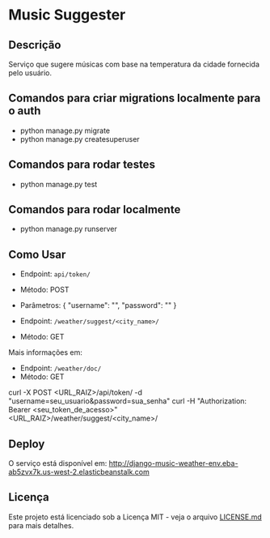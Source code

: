 # Music Suggester

## Descrição

Serviço que sugere músicas com base na temperatura da cidade fornecida pelo usuário.

## Comandos para criar migrations localmente para o auth
- python manage.py migrate
- python manage.py createsuperuser

## Comandos para rodar testes
- python manage.py test

## Comandos para rodar localmente
- python manage.py runserver
  
## Como Usar

- Endpoint: `api/token/`
- Método: POST
- Parâmetros:
{
	"username": "",
	"password": ""
}

- Endpoint: `/weather/suggest/<city_name>/`
- Método: GET

Mais informações em: 
- Endpoint: `/weather/doc/`
- Método: GET

curl -X POST <URL_RAIZ>/api/token/ -d "username=seu_usuario&password=sua_senha"
curl -H "Authorization: Bearer <seu_token_de_acesso>" <URL_RAIZ>/weather/suggest/<city_name>/

## Deploy

O serviço está disponível em: http://django-music-weather-env.eba-ab5zvx7k.us-west-2.elasticbeanstalk.com

## Licença

Este projeto está licenciado sob a Licença MIT - veja o arquivo [LICENSE.md](LICENSE.md) para mais detalhes.
